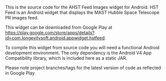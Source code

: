 This is the source code for the AHST Feed Images widget for Android.  HST Feed is an Android widget that displays the MAST Hubble Space Telescope PR images feed.

This widget can be downloaded from Google Play at https://play.google.com/store/apps/details?id=com.longevitysoft.android.appwidget.hstfeed.

To compile this widget from source code you will need a functional Android development environment.  The only dependency is the Android V4 App Compatibility library, which is included here as a static JAR.

Please note project branches/tags for the latest version of code as reflected in Google Play.
